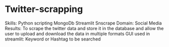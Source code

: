 # Twitter-scrapping
Skills:
      Python scripting
      MongoDb
      Streamlit
      Snscrape
Domain:
      Social Media
Results:
      To scrape the twitter data and store it in the database and allow the user to upload and download the data in multiple formats
GUI used in streamlit:
      Keyword or Hashtag to be searched
